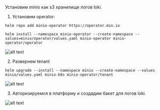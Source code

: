 Установим minio как s3 хранилище логов loki.

1. Установим operator:

```helm repo add minio-operator https://operator.min.io```

```helm install --namespace minio-operator --create-namespace --values=minio/operator/values.yaml minio-operator minio-operator/operator```

![alt text]({56CCFF32-9106-4A40-AED7-1FE0AD2676FF}.png)

2. Развернем tenant

 ```helm upgrade --install --namespace minio --create-namespace --values minio/values.yaml minio-k8s minio-operator/tenant```

 ![alt text]({EEFA2CEB-382D-40B4-BF24-B0026BD1BF96}.png)


3. Авторизируемся в платформу и создадим бакет для логов loki.

![alt text]({C44D714B-B04B-4DD1-B281-7CA6AA76B443}.png)